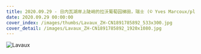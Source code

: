 ```yaml
---
title: 2020.09.29 - 日内瓦湖岸上陡峭的拉沃葡萄园梯田，瑞士 (© Yves Marcoux/plainpicture)
date: 2020.09.29 00:00:00
cover_index: /images/thumbs/Lavaux_ZH-CN1891785892_533x300.jpg
cover_detail: /images/Lavaux_ZH-CN1891785892_1920x1080.jpg
---
```


![Lavaux](/images/Lavaux_ZH-CN1891785892_1920x1080.jpg)
